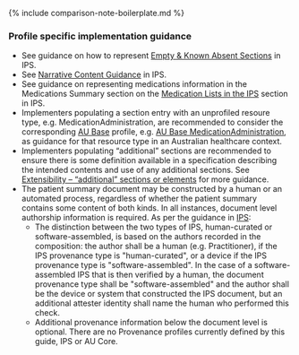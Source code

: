 {% include comparison-note-boilerplate.md %}

### Profile specific implementation guidance
- See guidance on how to represent [Empty & Known Absent Sections](https://build.fhir.org/ig/HL7/fhir-ips/Design-Conventions.html#empty-sections--missing-data) in IPS.
- See [Narrative Content Guidance](https://build.fhir.org/ig/HL7/fhir-ips/Design-Conventions.html#narrative-content-guidance) in IPS.
- See guidance on representing medications information in the Medications Summary section on the [Medication Lists in the IPS](https://build.fhir.org/ig/HL7/fhir-ips/Design-Conventions.html#narrative-content-guidance) section in IPS.
- Implementers populating a section entry with an unprofiled resoure type, e.g. MedicationAdministration, are recommended to consider the corresponding [AU Base](https://build.fhir.org/ig/hl7au/au-fhir-base/) profile, e.g. [AU Base MedicationAdministration](https://build.fhir.org/ig/hl7au/au-fhir-base/StructureDefinition-au-medicationadministration.html), as guidance for that resource type in an Australian healthcare context.
- Implementers populating “additional” sections are recommended to ensure there is some definition available in a specification describing the intended contents and use of any additional sections. See [Extensibility – “additional” sections or elements](https://build.fhir.org/ig/hl7au/au-fhir-ps/general-guidance.html#extensibility--additional-sections-or-elements) for more guidance.
- The patient summary document may be constructed by a human or an automated process, regardless of whether the patient summary contains some content of both kinds. In all instances, document level authorship information is required. As per the guidance in [IPS](https://build.fhir.org/ig/HL7/fhir-ips/Design-Conventions.html#provenance):
   - The distinction between the two types of IPS, human-curated or software-assembled, is based on the authors recorded in the composition: the author shall be a human (e.g. Practitioner), if the IPS provenance type is "human-curated", or a device if the IPS provenance type is "software-assembled". In the case of a software-assembled IPS that is then verified by a human, the document provenance type shall be "software-assembled" and the author shall be the device or system that constructed the IPS document, but an additional attester identity shall name the human who performed this check.
   - Additional provenance information below the document level is optional. There are no Provenance profiles currently defined by this guide, IPS or AU Core.